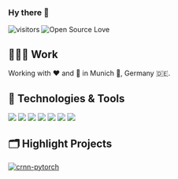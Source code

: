 ### Hy there 👋

![visitors](https://visitor-badge.laobi.icu/badge?page_id=hajowieland)
![Open Source Love](https://badges.frapsoft.com/os/v1/open-source.svg?v=102)


## 👨🏻‍💻 Work

Working with ❤️ and 🥳 in Munich 🥨, Germany 🇩🇪.

## 🔧 Technologies & Tools

![](https://img.shields.io/badge/Tools-Kubernetes-informational?style=flat&logo=kubernetes&logoColor=white&color=6aa6f8)
![](https://img.shields.io/badge/OS-macOS-informational?style=flat&logo=linux&logoColor=white&color=6aa6f8)
![](https://img.shields.io/badge/Editor-IntelliJ-informational?style=flat&logo=visual-studio-code&logoColor=white&color=6aa6f8)
![](https://img.shields.io/badge/Code-Python-informational?style=flat&logo=python&logoColor=white&color=6aa6f8)
![](https://img.shields.io/badge/Code-Golang-informational?style=flat&logo=python&logoColor=white&color=6aa6f8)
![](https://img.shields.io/badge/Shell-Zsh-informational?style=flat&logo=gnu-bash&logoColor=white&color=6aa6f8)
![](https://img.shields.io/badge/IaC-Terraform-informational?style=flat&logo=gnu-bash&logoColor=white&color=6aa6f8)

<!-- ## &#x1f4c8; GitHub Stats

<a href="https://github.com/hajowieland/hajowieland">
  <img align="center" src="https://github-readme-stats.vercel.app/api/top-langs/?username=hajowieland&hide=c%2B%2B,c,matlab,assembly&title_color=6aa6f8&text_color=8a919a&icon_color=6aa6f8&bg_color=22272e" alt="hajowieland's GitHub Stats" />
</a> -->


## 🗂️ Highlight Projects

<a href="https://github.com/hajowielnad/terraform-kubernetes-multi-cloud">
  <img align="center" src="https://github-readme-stats.vercel.app/api/pin/?username=hajowieland&repo=terraform-kubernetes-multi-cloud&show_icons=true&line_height=27&title_color=6aa6f8&text_color=8a919a&icon_color=6aa6f8&bg_color=22272e" alt="crnn-pytorch" />
</a>
